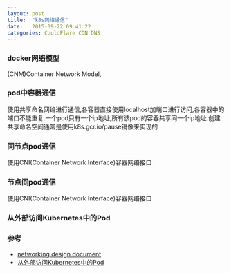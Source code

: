 ```yaml
---
layout: post
title:  "k8s网络通信"
date:   2015-09-22 09:41:22
categories: CouldFlare CDN DNS
---
```


### docker网络模型
(CNM)Container Network Model,

### pod中容器通信
使用共享命名网络进行通信,各容器直接使用localhost加端口进行访问,各容器中的端口不能重复.一个pod只有一个ip地址,所有该pod的容器共享同一个ip地址.创建共享命名空间通常是使用k8s.gcr.io/pause镜像来实现的

### 同节点pod通信
使用CNI(Container Network Interface)容器网络接口

### 节点间pod通信
使用CNI(Container Network Interface)容器网络接口

### 从外部访问Kubernetes中的Pod

### 参考
+ [networking design document](https://github.com/kubernetes/community/blob/master/contributors/design-proposals/network/networking.md)
+ [从外部访问Kubernetes中的Pod](https://jimmysong.io/kubernetes-handbook/guide/accessing-kubernetes-pods-from-outside-of-the-cluster.html)